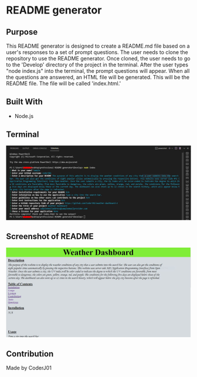 # README generator

## Purpose
This README generator is designed to create a README.md file based on a user's responses to a set of prompt questions. The user needs to clone the repository to use the README generator. Once cloned, the user needs to go to the 'Develop' directory of the project in the terminal. After the user types "node index.js" into the terminal, the prompt questions will appear. When all the questions are answered, an HTML file will be generated. This will be the README file. The file will be called 'index.html.'

## Built With
 * Node.js

## Terminal
![Alt text](./images/image-terminal.JPG?raw=true "terminal")

## Screenshot of README
![Alt text](./images/image-README.JPG?raw=true "README file")

## Contribution
Made by CoderJ01